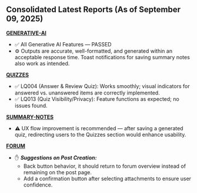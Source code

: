 ## Consolidated Latest Reports (As of September 09, 2025)
[**GENERATIVE-AI**](./generative-ai/sept-9-25.md)
- ✅ All Generative AI Features — PASSED
- ⚙️ Outputs are accurate, well-formatted, and generated within an acceptable response time. Toast notifications for saving summary notes also work as intended.

[**QUIZZES**](./quizzes/sept-09-25.md)
- ✅ LQ004 (Answer & Review Quiz): Works smoothly; visual indicators for answered vs. unanswered items are correctly implemented.
- ✅ LQ013 (Quiz Visibility/Privacy): Feature functions as expected; no issues found.

[**SUMMARY-NOTES**](./summary-notes/sept-09-25.md)
- ⚠️ UX flow improvement is recommended — after saving a generated quiz, redirecting users to the Quizzes section would enhance usability.

[**FORUM**](./forums/aug-12-25.md)
- ✋ ***Suggestions on Post Creation:***
    - Back button behavior, it should return to forum overview instead of remaining on the post page.
    - Add a confirmation button after selecting attachments to ensure user confidence.